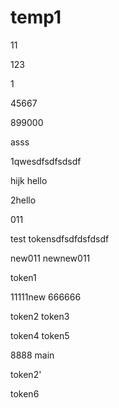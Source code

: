 # temp1
11

123

1

45667

899000

asss

1qwesdfsdfsdsdf

hijk
hello

2hello

011

test
tokensdfsdfdsfdsdf

new011
newnew011


token1

11111new
666666

token2
token3

token4
token5

8888
main

token2'

token6
